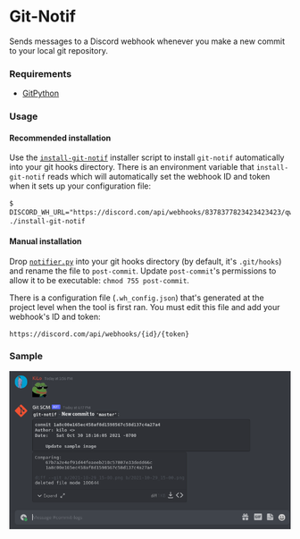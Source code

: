 # Git-Notif
Sends messages to a Discord webhook whenever you make a new commit to your local git repository.

### Requirements
* [GitPython](https://gitpython.readthedocs.io/en/stable/intro.html#installing-gitpython)

### Usage
#### Recommended installation
Use the [`install-git-notif`](install-git-notif) installer script to install `git-notif` automatically into your git hooks directory. There is an environment variable that `install-git-notif` reads which will automatically set the webhook ID and token when it sets up your configuration file:
```
$ DISCORD_WH_URL="https://discord.com/api/webhooks/8378377823423423423/qwertyuiop" ./install-git-notif
```

#### Manual installation
Drop [`notifier.py`](notifier.py) into your git hooks directory (by default, it's `.git/hooks`) and rename the file to `post-commit`. Update `post-commit`'s permissions to allow it to be executable: `chmod 755 post-commit`.

There is a configuration file (`.wh_config.json`) that's generated at the project level when the tool is first ran. You must edit this file and add your webhook's ID and token:
```
https://discord.com/api/webhooks/{id}/{token}
```

### Sample
![Sample image](sample.png)
